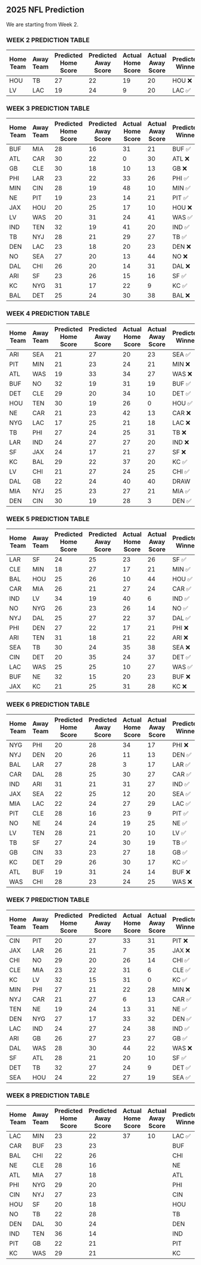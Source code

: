 ## 2025 NFL Prediction

We are starting from Week 2.

### WEEK 2 PREDICTION TABLE
| Home Team | Away Team | Predicted Home Score | Predicted Away Score | Actual Home Score | Actual Away Score | Predicted Winner | Actual Winner |
|-----------|-----------|----------------------|----------------------|-------------------|-------------------|------------------|--------------|
| HOU | TB | 27 | 22 | 19 | 20 | HOU ❌ | TB |
| LV | LAC | 19 | 24 | 9 | 20 | LAC ✅ | LAC |

### WEEK 3 PREDICTION TABLE
| Home Team | Away Team | Predicted Home Score | Predicted Away Score | Actual Home Score | Actual Away Score | Predicted Winner | Actual Winner |
|-----------|-----------|----------------------|----------------------|-------------------|-------------------|------------------|---------------|
| BUF | MIA | 28 | 16 | 31 | 21 | BUF ✅ | BUF |
| ATL | CAR | 30 | 22 | 0 | 30 | ATL ❌ | CAR |
| GB | CLE | 30 | 18 | 10 | 13 | GB ❌ | CLE |
| PHI | LAR | 23 | 22 | 33 | 26 | PHI ✅ | PHI |
| MIN | CIN | 28 | 19 | 48 | 10 | MIN ✅ | MIN |
| NE | PIT | 19 | 23 | 14 | 21 | PIT ✅ | PIT |
| JAX | HOU | 20 | 25 | 17 | 10 | HOU ❌ | JAX |
| LV | WAS | 20 | 31 | 24 | 41 | WAS ✅ | WAS |
| IND | TEN | 32 | 19 | 41 | 20 | IND ✅ | IND |
| TB | NYJ | 28 | 21 | 29 | 27 | TB ✅ | TB |
| DEN | LAC | 23 | 18 | 20 | 23 | DEN ❌ | LAC |
| NO | SEA | 27 | 20 | 13 | 44 | NO ❌ | SEA |
| DAL | CHI | 26 | 20 | 14 | 31 | DAL ❌ | CHI |
| ARI | SF | 23 | 26 | 15 | 16 | SF ✅ | SF |
| KC | NYG | 31 | 17 | 22 | 9 | KC ✅ | KC |
| BAL | DET | 25 | 24 | 30 | 38 | BAL ❌ | DET |

### WEEK 4 PREDICTION TABLE
| Home Team | Away Team | Predicted Home Score | Predicted Away Score | Actual Home Score | Actual Away Score | Predicted Winner | Actual Winner |
|-----------|-----------|----------------------|----------------------|-------------------|-------------------|------------------|---------------|
| ARI | SEA | 21 | 27 | 20 | 23 | SEA ✅ | SEA |
| PIT | MIN | 21 | 23 | 24 | 21 | MIN ❌ | PIT |
| ATL | WAS | 19 | 33 | 34 | 27 | WAS ❌ | ATL |
| BUF | NO | 32 | 19 | 31 | 19 | BUF ✅ | BUF |
| DET | CLE | 29 | 20 | 34 | 10 | DET ✅ | DET |
| HOU | TEN | 30 | 19 | 26 | 0 | HOU ✅ | HOU |
| NE | CAR | 21 | 23 | 42 | 13 | CAR ❌ | NE |
| NYG | LAC | 17 | 25 | 21 | 18 | LAC ❌ | NYG |
| TB | PHI | 27 | 24 | 25 | 31 | TB ❌ | PHI |
| LAR | IND | 24 | 27 | 27 | 20 | IND ❌ | LAR |
| SF | JAX | 24 | 17 | 21 | 27 | SF ❌ | JAX |
| KC | BAL | 29 | 22 | 37 | 20 | KC ✅ | KC |
| LV | CHI | 21 | 27 | 24 | 25 | CHI ✅ | CHI |
| DAL | GB | 22 | 24 | 40 | 40 | DRAW | DRAW |
| MIA | NYJ | 25 | 23 | 27 | 21 | MIA ✅ | MIA |
| DEN | CIN | 30 | 19 | 28 | 3 | DEN ✅ | DEN |

### WEEK 5 PREDICTION TABLE
| Home Team | Away Team | Predicted Home Score | Predicted Away Score | Actual Home Score | Actual Away Score | Predicted Winner | Actual Winner |
|-----------|-----------|----------------------|----------------------|-------------------|-------------------|------------------|---------------|
| LAR | SF | 24 | 25 | 23 | 26 | SF ✅ | SF |
| CLE | MIN | 18 | 27 | 17 | 21 | MIN ✅ | MIN |
| BAL | HOU | 25 | 26 | 10 | 44 | HOU ✅ | HOU |
| CAR | MIA | 26 | 21 | 27 | 24 | CAR ✅ | CAR |
| IND | LV | 34 | 19 | 40 | 6 | IND ✅ | IND |
| NO | NYG | 26 | 23 | 26 | 14 | NO ✅ | NO |
| NYJ | DAL | 25 | 27 | 22 | 37 | DAL ✅ | DAL |
| PHI | DEN | 27 | 22 | 17 | 21 | PHI ❌ | DEN |
| ARI | TEN | 31 | 18 | 21 | 22 | ARI ❌ | TEN |
| SEA | TB | 30 | 24 | 35 | 38 | SEA ❌ | TB |
| CIN | DET | 20 | 35 | 24 | 37 | DET ✅ | DET |
| LAC | WAS | 25 | 25 | 10 | 27 | WAS ✅ | WAS |
| BUF | NE | 32 | 15 | 20 | 23 | BUF ❌ | NE |
| JAX | KC | 21 | 25 | 31 | 28 | KC ❌ | JAX |

### WEEK 6 PREDICTION TABLE
| Home Team | Away Team | Predicted Home Score | Predicted Away Score | Actual Home Score | Actual Away Score | Predicted Winner | Actual Winner |
|-----------|-----------|----------------------|----------------------|-------------------|-------------------|------------------|---------------|
| NYG | PHI | 20 | 28 | 34 | 17 | PHI ❌ | NYG |
| NYJ | DEN | 20 | 26 | 11 | 13 | DEN ✅ | DEN |
| BAL | LAR | 27 | 28 | 3 | 17 | LAR ✅ | LAR |
| CAR | DAL | 28 | 25 | 30 | 27 | CAR ✅ | CAR |
| IND | ARI | 31 | 21 | 31 | 27 | IND ✅ | IND |
| JAX | SEA | 22 | 25 | 12 | 20 | SEA ✅ | SEA |
| MIA | LAC | 22 | 24 | 27 | 29 | LAC ✅ | LAC |
| PIT | CLE | 28 | 16 | 23 | 9 | PIT ✅ | PIT |
| NO | NE | 24 | 24 | 19 | 25 | NE ✅ | NE |
| LV | TEN | 28 | 21 | 20 | 10 | LV ✅ | LV |
| TB | SF | 27 | 24 | 30 | 19 | TB ✅ | TB |
| GB | CIN | 33 | 23 | 27 | 18 | GB ✅ | GB |
| KC | DET | 29 | 26 | 30 | 17 | KC ✅ | KC |
| ATL | BUF | 19 | 31 | 24 | 14 | BUF ❌ | ATL |
| WAS | CHI | 28 | 23 | 24 | 25 | WAS ❌ | CHI |


### WEEK 7 PREDICTION TABLE
| Home Team | Away Team | Predicted Home Score | Predicted Away Score | Actual Home Score | Actual Away Score | Predicted Winner | Actual Winner |
|-----------|-----------|----------------------|----------------------|-------------------|-------------------|------------------|---------------|
| CIN | PIT | 20 | 27 | 33 | 31 | PIT ❌ | CIN |
| JAX | LAR | 26 | 21 | 7 | 35 | JAX ❌ | LAR |
| CHI | NO | 29 | 20 | 26 | 14 | CHI ✅ | CHI |
| CLE | MIA | 23 | 22 | 31 | 6 | CLE ✅ | CLE |
| KC | LV | 32 | 15 | 31 | 0 | KC ✅ | KC |
| MIN | PHI | 27 | 21 | 22 | 28 | MIN ❌ | PHI |
| NYJ | CAR | 21 | 27 | 6 | 13 | CAR ✅ | CAR |
| TEN | NE | 19 | 24 | 13 | 31 | NE ✅ | NE |
| DEN | NYG | 27 | 17 | 33 | 32 | DEN ✅ | DEN |
| LAC | IND | 24 | 27 | 24 | 38 | IND ✅ | IND |
| ARI | GB | 26 | 27 | 23 | 27 | GB ✅ | GB |
| DAL | WAS | 28 | 30 | 44 | 22 | WAS ❌ | DAL |
| SF | ATL | 28 | 21 | 20 | 10 | SF ✅ | SF |
| DET | TB | 32 | 27 | 24 | 9 | DET ✅ | DET |
| SEA | HOU | 24 | 22 | 27 | 19 | SEA ✅ | SEA |


### WEEK 8 PREDICTION TABLE
| Home Team | Away Team | Predicted Home Score | Predicted Away Score | Actual Home Score | Actual Away Score | Predicted Winner | Actual Winner |
|-----------|-----------|----------------------|----------------------|-------------------|-------------------|------------------|---------------|
| LAC | MIN | 23 | 22 | 37 | 10 | LAC ✅ | LAC |
| CAR | BUF | 23 | 23 | | | BUF | |
| BAL | CHI | 22 | 26 | | | CHI | |
| NE | CLE | 28 | 16 | | | NE | |
| ATL | MIA | 27 | 18 | | | ATL | |
| PHI | NYG | 29 | 20 | | | PHI | |
| CIN | NYJ | 27 | 23 | | | CIN | |
| HOU | SF | 20 | 18 | | | HOU | |
| NO | TB | 22 | 28 | | | TB | |
| DEN | DAL | 30 | 24 | | | DEN | |
| IND | TEN | 36 | 14 | | | IND | |
| PIT | GB | 22 | 21 | | | PIT | |
| KC | WAS | 29 | 21 | | | KC | |